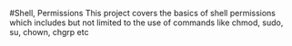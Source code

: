 #Shell, Permissions
This project covers the basics of shell permissions which includes but not limited to the use of commands like chmod, sudo, su, chown, chgrp etc